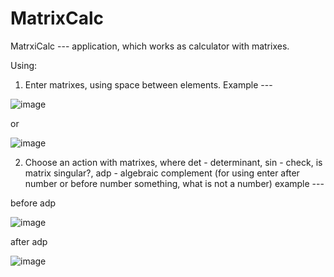 # MatrixCalc
MatrxiCalc --- application, which works as calculator with matrixes.

Using:

1) Enter matrixes, using space between elements. Example ---


![image](https://user-images.githubusercontent.com/109173740/190898777-47f09806-0aed-44d1-9333-b9810bc6b68e.png)


or


![image](https://user-images.githubusercontent.com/109173740/190899904-fd8bada0-d2ea-413a-b116-09a646ff27b4.png)


2) Choose an action with matrixes, where det - determinant, sin - check, is matrix singular?, adp - algebraic complement (for using enter after number or before number something, what is not a number) example ---


before adp


![image](https://user-images.githubusercontent.com/109173740/190900121-61ee70a3-9d9b-4b00-9f8b-a0c94f4a40f8.png)


after adp


![image](https://user-images.githubusercontent.com/109173740/190900153-d8f85399-90f8-4365-aa09-a3e05e7b007b.png)
